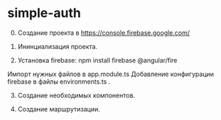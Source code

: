 # simple-auth

0. Создание проекта в https://console.firebase.google.com/

1. Ининциализация проекта.

2. Установка firebase: npm install firebase @angular/fire

Импорт нужных файлов в app.module.ts
Добавление конфигурации firebase в файлы environments.ts .

3. Создание необходимых компонентов.

4. Создание маршрутизации.


